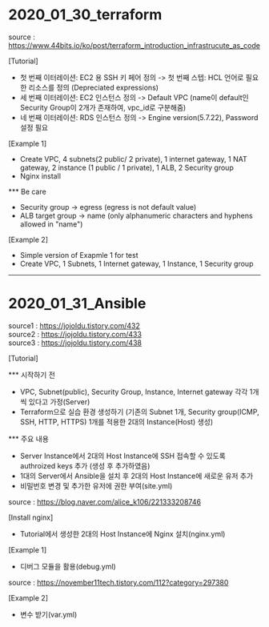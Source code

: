 # 2020_01_30_terraform

source : https://www.44bits.io/ko/post/terraform_introduction_infrastrucute_as_code

[Tutorial]
- 첫 번째 이터레이션: EC2 용 SSH 키 페어 정의 -> 첫 번째 스텝: HCL 언어로 필요한 리소스를 정의 (Depreciated expressions)
- 세 번째 이터레이션: EC2 인스턴스 정의 -> Default VPC (name이 default인 Security Group이 2개가 존재하여, vpc_id로 구분해줌)
- 네 번째 이터레이션: RDS 인스턴스 정의 -> Engine version(5.7.22), Password 설정 필요  

[Example 1]
- Create VPC, 4 subnets(2 public/ 2 private), 1 internet gateway, 1 NAT gateway, 2 instance (1 public / 1 private), 1 ALB, 2 Security group
- Nginx install

*** Be care
- Security group -> egress (egress is not default value)
- ALB target group -> name (only alphanumeric characters and hyphens allowed in "name")  

[Example 2]
- Simple version of Exapmle 1 for test
- Create VPC, 1 Subnets, 1 Internet gateway, 1 Instance, 1 Security group
------------------------------

# 2020_01_31_Ansible

source1 : https://jojoldu.tistory.com/432  
source2 : https://jojoldu.tistory.com/433  
source3 : https://jojoldu.tistory.com/438  

[Tutorial]

*** 시작하기 전
- VPC, Subnet(public), Security Group, Instance, Internet gateway 각각 1개씩 있다고 가정(Server)
- Terraform으로 실습 환경 생성하기 (기존의 Subnet 1개, Security group(ICMP, SSH, HTTP, HTTPS) 1개를 적용한 2대의 Instance(Host) 생성)

*** 주요 내용
- Server Instance에서 2대의 Host Instance에 SSH 접속할 수 있도록 authroized keys 추가 (생성 후 추가하였음)
- 1대의 Server에서 Ansible을 설치 후 2대의 Host Instance에 새로운 유저 추가
- 비밀번호 변경 및 추가한 유저에 권한 부여(site.yml)


source : https://blog.naver.com/alice_k106/221333208746

[Install nginx]
- Tutorial에서 생성한 2대의 Host Instance에 Nginx 설치(nginx.yml)

[Example 1]
- 디버그 모듈을 활용(debug.yml)

source : https://november11tech.tistory.com/112?category=297380

[Example 2]
- 변수 받기(var.yml)